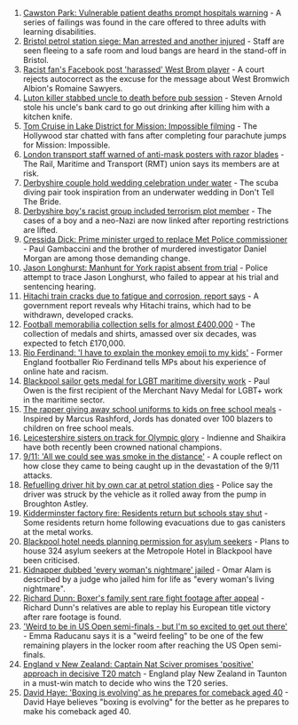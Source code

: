 1. [Cawston Park: Vulnerable patient deaths prompt hospitals warning](https://www.bbc.co.uk/news/uk-england-norfolk-58466839?at_medium=RSS&at_campaign=KARANGA) - A series of failings was found in the care offered to three adults with learning disabilities.
2. [Bristol petrol station siege: Man arrested and another injured](https://www.bbc.co.uk/news/uk-england-bristol-58500077?at_medium=RSS&at_campaign=KARANGA) - Staff are seen fleeing to a safe room and loud bangs are heard in the stand-off in Bristol.
3. [Racist fan's Facebook post 'harassed' West Brom player](https://www.bbc.co.uk/news/uk-england-birmingham-58503963?at_medium=RSS&at_campaign=KARANGA) - A court rejects autocorrect as the excuse for the message about West Bromwich Albion's Romaine Sawyers.
4. [Luton killer stabbed uncle to death before pub session](https://www.bbc.co.uk/news/uk-england-beds-bucks-herts-58504956?at_medium=RSS&at_campaign=KARANGA) - Steven Arnold stole his uncle's bank card to go out drinking after killing him with a kitchen knife.
5. [Tom Cruise in Lake District for Mission: Impossible filming](https://www.bbc.co.uk/news/uk-england-cumbria-58506553?at_medium=RSS&at_campaign=KARANGA) - The Hollywood star chatted with fans after completing four parachute jumps for Mission: Impossible.
6. [London transport staff warned of anti-mask posters with razor blades](https://www.bbc.co.uk/news/uk-england-london-58499899?at_medium=RSS&at_campaign=KARANGA) - The Rail, Maritime and Transport (RMT) union says its members are at risk.
7. [Derbyshire couple hold wedding celebration under water](https://www.bbc.co.uk/news/uk-england-derbyshire-58503034?at_medium=RSS&at_campaign=KARANGA) - The scuba diving pair took inspiration from an underwater wedding in Don't Tell The Bride.
8. [Derbyshire boy's racist group included terrorism plot member](https://www.bbc.co.uk/news/uk-england-derbyshire-58504074?at_medium=RSS&at_campaign=KARANGA) - The cases of a boy and a neo-Nazi are now linked after reporting restrictions are lifted.
9. [Cressida Dick: Prime minister urged to replace Met Police commissioner](https://www.bbc.co.uk/news/uk-england-london-58490698?at_medium=RSS&at_campaign=KARANGA) - Paul Gambaccini and the brother of murdered investigator Daniel Morgan are among those demanding change.
10. [Jason Longhurst: Manhunt for York rapist absent from trial](https://www.bbc.co.uk/news/uk-england-york-north-yorkshire-58505406?at_medium=RSS&at_campaign=KARANGA) - Police attempt to trace Jason Longhurst, who failed to appear at his trial and sentencing hearing.
11. [Hitachi train cracks due to fatigue and corrosion, report says](https://www.bbc.co.uk/news/uk-england-58494275?at_medium=RSS&at_campaign=KARANGA) - A government report reveals why Hitachi trains, which had to be withdrawn, developed cracks.
12. [Football memorabilia collection sells for almost £400,000](https://www.bbc.co.uk/news/uk-england-berkshire-58488577?at_medium=RSS&at_campaign=KARANGA) - The collection of medals and shirts, amassed over six decades, was expected to fetch £170,000.
13. [Rio Ferdinand: 'I have to explain the monkey emoji to my kids'](https://www.bbc.co.uk/news/uk-58503093?at_medium=RSS&at_campaign=KARANGA) - Former England footballer Rio Ferdinand tells MPs about his experience of online hate and racism.
14. [Blackpool sailor gets medal for LGBT maritime diversity work](https://www.bbc.co.uk/news/uk-england-lancashire-58502042?at_medium=RSS&at_campaign=KARANGA) - Paul Owen is the first recipient of the Merchant Navy Medal for LGBT+ work in the maritime sector.
15. [The rapper giving away school uniforms to kids on free school meals](https://www.bbc.co.uk/news/uk-england-london-58494041?at_medium=RSS&at_campaign=KARANGA) - Inspired by Marcus Rashford, Jords has donated over 100 blazers to children on free school meals.
16. [Leicestershire sisters on track for Olympic glory](https://www.bbc.co.uk/news/uk-england-leicestershire-58270963?at_medium=RSS&at_campaign=KARANGA) - Indienne and Shaikira have both recently been crowned national champions.
17. [9/11: 'All we could see was smoke in the distance'](https://www.bbc.co.uk/news/uk-england-birmingham-58486093?at_medium=RSS&at_campaign=KARANGA) - A couple reflect on how close they came to being caught up in the devastation of the 9/11 attacks.
18. [Refuelling driver hit by own car at petrol station dies](https://www.bbc.co.uk/news/uk-england-leicestershire-58492104?at_medium=RSS&at_campaign=KARANGA) - Police say the driver was struck by the vehicle as it rolled away from the pump in Broughton Astley.
19. [Kidderminster factory fire: Residents return but schools stay shut](https://www.bbc.co.uk/news/uk-england-hereford-worcester-58497931?at_medium=RSS&at_campaign=KARANGA) - Some residents return home following evacuations due to gas canisters at the metal works.
20. [Blackpool hotel needs planning permission for asylum seekers](https://www.bbc.co.uk/news/uk-england-lancashire-58502599?at_medium=RSS&at_campaign=KARANGA) - Plans to house 324 asylum seekers at the Metropole Hotel in Blackpool have been criticised.
21. [Kidnapper dubbed 'every woman's nightmare' jailed](https://www.bbc.co.uk/news/uk-england-manchester-58498126?at_medium=RSS&at_campaign=KARANGA) - Omar Alam is described by a judge who jailed him for life as "every woman's living nightmare".
22. [Richard Dunn: Boxer's family sent rare fight footage after appeal](https://www.bbc.co.uk/news/uk-england-york-north-yorkshire-58501497?at_medium=RSS&at_campaign=KARANGA) - Richard Dunn's relatives are able to replay his European title victory after rare footage is found.
23. ['Weird to be in US Open semi-finals - but I'm so excited to get out there'](https://www.bbc.co.uk/sport/tennis/58496167?at_medium=RSS&at_campaign=KARANGA) - Emma Raducanu says it is a "weird feeling" to be one of the few remaining players in the locker room after reaching the US Open semi-finals.
24. [England v New Zealand: Captain Nat Sciver promises 'positive' approach in decisive T20 match](https://www.bbc.co.uk/sport/cricket/58504043?at_medium=RSS&at_campaign=KARANGA) - England play New Zealand in Taunton in a must-win match to decide who wins the T20 series.
25. [David Haye: 'Boxing is evolving' as he prepares for comeback aged 40](https://www.bbc.co.uk/sport/boxing/58478985?at_medium=RSS&at_campaign=KARANGA) - David Haye believes "boxing is evolving" for the better as he prepares to make his comeback aged 40.
